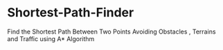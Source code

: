 # Shortest-Path-Finder
Find the Shortest Path Between Two Points Avoiding Obstacles , Terrains and Traffic using A* Algorithm
